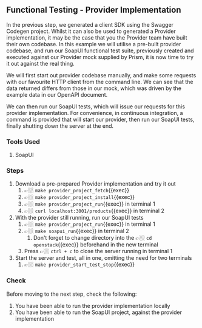 ## Functional Testing - Provider Implementation

In the previous step, we generated a client SDK using the Swagger Codegen project. Whilst it can also be used to generated a Provider implementation, it may be the case that you the Provider team have built their own codebase. In this example we will utilise a pre-built provider codebase, and run our SoapUI functional test suite, previously created and executed against our Provider mock supplied by Prism, it is now time to try it out against the real thing.

We will first start out provider codebase manually, and make some requests with our favourite HTTP client from the command line. We can see that the data returned differs from those in our mock, which was driven by the example data in our OpenAPI document.

We can then run our SoapUI tests, which will issue our requests for this provider implementation. For convenience, in continuous integration, a command is provided that will start our provider, then run our SoapUI tests, finally shutting down the server at the end.

### Tools Used

1. SoapUI

### Steps

1. Download a pre-prepared Provider implementation and try it out
   1. 👉🏼 `make provider_project_fetch`{{exec}}
   2. 👉🏼 `make provider_project_install`{{exec}}
   3. 👉🏼 `make provider_project_run`{{exec}} in terminal 1
   4. 👉🏼 `curl localhost:3001/products`{{exec}} in terminal 2
2. With the provider still running, run our SoapUI tests
   1. 👉🏼 `make provider_project_run`{{exec}} in terminal 1
   2. 👉🏼 `make soapui_run`{{exec}} in terminal 2
      1. Don't forget to change directory into the 👉🏼 `cd openstack`{{exec}} beforehand in the new terminal
   3. Press 👉🏼 `ctrl + c` to close the server running in terminal 1
3. Start the server and test, all in one, omitting the need for two terminals
   1. 👉🏼 `make provider_start_test_stop`{{exec}}

### Check

Before moving to the next step, check the following:

1. You have been able to run the provider implementation locally
2. You have been able to run the SoapUI project, against the provider implementation